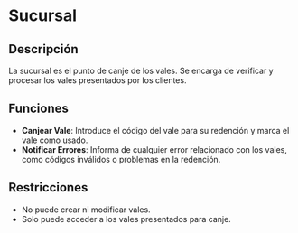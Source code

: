 # Sucursal

## Descripción

La sucursal es el punto de canje de los vales. Se encarga de verificar y procesar los vales presentados por los clientes.

## Funciones

- **Canjear Vale**: Introduce el código del vale para su redención y marca el vale como usado.
- **Notificar Errores**: Informa de cualquier error relacionado con los vales, como códigos inválidos o problemas en la redención.

## Restricciones

- No puede crear ni modificar vales.
- Solo puede acceder a los vales presentados para canje.
